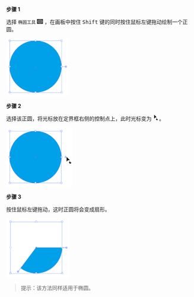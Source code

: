**步骤 1**

选择 `椭圆工具` <img src="./images/01.png" style="zoom:50%;" /> ，在画板中按住 <kbd>Shift</kbd> 键的同时按住鼠标左键拖动绘制一个正圆。

<img src="./images/02.png" alt="02" style="zoom:50%;" />

**步骤 2**

选择该正圆，将光标放在定界框右侧的控制点上，此时光标变为 <img src="./images/04.png" style="zoom: 40%;" />。

<img src="./images/03.png" alt="03" style="zoom:50%;" />

**步骤 3**

按住鼠标左键拖动，这时正圆将会变成扇形。

<img src="./images/05.png" alt="05" style="zoom:50%;" />

> 提示：该方法同样适用于椭圆。